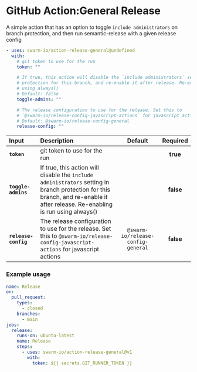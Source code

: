 <!-- start title -->

# GitHub Action:General Release

<!-- end title -->
<!-- start description -->

A simple action that has an option to toggle `include administrators` on branch protection, and then run semantic-release with a given release config

<!-- end description -->
<!-- start contents -->
<!-- end contents -->
<!-- start usage -->

```yaml
- uses: swarm-io/action-release-general@undefined
  with:
    # git token to use for the run
    token: ""

    # If true, this action will disable the `include administrators` setting in branch
    # protection for this branch, and re-enable it after release. Re-enabling is run
    # using always()
    # Default: false
    toggle-admins: ""

    # The release configuration to use for the release. Set this to
    # `@swarm-io/release-config-javascript-actions` for javascript actions
    # Default: @swarm-io/release-config-general
    release-config: ""
```

<!-- end usage -->
<!-- start inputs -->

| **Input**            | **Description**                                                                                                                                                                |            **Default**             | **Required** |
| :------------------- | :----------------------------------------------------------------------------------------------------------------------------------------------------------------------------- | :--------------------------------: | :----------: |
| **`token`**          | git token to use for the run                                                                                                                                                   |                                    |   **true**   |
| **`toggle-admins`**  | If true, this action will disable the `include administrators` setting in branch protection for this branch, and re-enable it after release. Re-enabling is run using always() |                                    |  **false**   |
| **`release-config`** | The release configuration to use for the release. Set this to `@swarm-io/release-config-javascript-actions` for javascript actions                                             | `@swarm-io/release-config-general` |  **false**   |

<!-- end inputs -->
<!-- start outputs -->
<!-- end outputs -->
<!-- start examples -->

### Example usage

```yaml
name: Release
on:
  pull_request:
    types:
      - closed
    branches:
      - main
jobs:
  release:
    runs-on: ubuntu-latest
    name: Release
    steps:
      - uses: swarm-io/action-release-general@v1
        with:
          token: ${{ secrets.GIT_RUNNER_TOKEN }}
```

<!-- end examples -->
<!-- start [.github/ghdocs/examples/] -->
<!-- end [.github/ghdocs/examples/] -->
